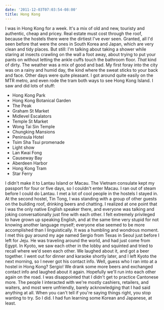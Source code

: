 ```yaml
---
date: '2011-12-03T07:03:54-08:00'
title: Hong Kong
---
```


I was in Hong Kong for a week. It's a mix of old and new, touristy and authentic, cheap and pricey. Real estate must cost through the roof, because the hostels there were the dirtiest I've ever seen. Granted, all I'd seen before that were the ones in South Korea and Japan, which are very clean and tidy places. But still: I'm talking about taking a shower while staring at insects crawling on the wall a foot away, about trying to put your pants on without letting the ankle cuffs touch the bathroom floor. *That* kind of dirty. The weather was a mix of good and bad. My first foray into the city was on a rainy and humid day, the kind where the sweat sticks to your back and face. Other days were quite pleasant. I got around quite easily on the MTR metro, and even rode the tram both ways to see Hong Kong Island. I saw and did lots of stuff:

- Hong Kong Park
- Hong Kong Botanical Garden
- The Peak
- Graham St Market
- Midlevel Escalators
- Temple St Market
- Wong Tai Sin Temple
- Chungking Mansions
- Peninsula Hotel
- Tsim Sha Tsui promenade
- Light show
- Lan Kwai Fong
- Causeway Bay
- Aberdeen Harbor
- Hong Kong Tram
- Star Ferry

 I didn't make it to Lantau Island or Macau. The Vietnam consulate kept my passport for four or five days, so I couldn't enter Macau. I ran out of steam before I could do Lantau. I met a lot of cool people in the hostels I stayed in. At the second hostel, Tin Tong, I was standing with a group of other guests on the building roof, drinking beers and chatting. I realized at one point that I was the only native English speaker there, and everyone was talking and joking conversationally just fine with each other. I felt extremely privileged to have grown up speaking English, and at the same time very stupid for not knowing another language myself; everyone else seemed to be more accomplished than I linguistically. It was a humbling and wondrous moment. I met this guy around my age named Sergio from Texas in Seoul just before I left for Jeju. He was traveling around the world, and had just come from Egypt. In Kyoto, we saw each other in the lobby and squinted and tried to recall where we'd seen each other. We laughed about it, and got a beer together. I went out for dinner and karaoke shortly later, and I left Kyoto the next morning, so I never got his contact info. Well, guess who I ran into at a hostel in Hong Kong? Sergio! We drank some more beers and exchanged contact info and laughed about it again. Hopefully we'll run into each other again on the road. I was disappointed that I didn't get to practice Cantonese more. The people I interacted with we're mostly cashiers, retailers, and waiters, and most were unfriendly, barely acknowledging that I had said anything at all. When you can't tell if you're saying things right, you stop wanting to try. So I did. I had fun learning some Korean and Japanese, at least.
